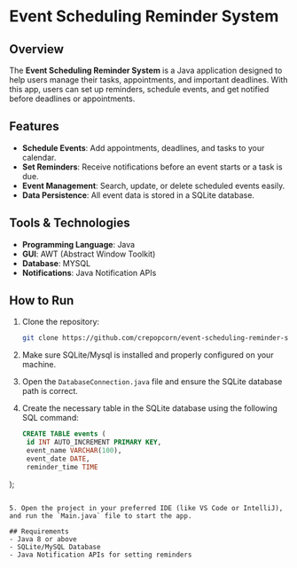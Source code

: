
# Event Scheduling Reminder System

## Overview
The **Event Scheduling Reminder System** is a Java application designed to help users manage their tasks, appointments, and important deadlines. With this app, users can set up reminders, schedule events, and get notified before deadlines or appointments.

## Features
- **Schedule Events**: Add appointments, deadlines, and tasks to your calendar.
- **Set Reminders**: Receive notifications before an event starts or a task is due.
- **Event Management**: Search, update, or delete scheduled events easily.
- **Data Persistence**: All event data is stored in a SQLite database.

## Tools & Technologies
- **Programming Language**: Java
- **GUI**: AWT (Abstract Window Toolkit)
- **Database**: MYSQL
- **Notifications**: Java Notification APIs

## How to Run
1. Clone the repository:
   ```bash
   git clone https://github.com/crepopcorn/event-scheduling-reminder-system.git
   ```

2. Make sure SQLite/Mysql is installed and properly configured on your machine.

3. Open the `DatabaseConnection.java` file and ensure the SQLite database path is correct.

4. Create the necessary table in the SQLite database using the following SQL command:
   ```sql
   CREATE TABLE events (
    id INT AUTO_INCREMENT PRIMARY KEY,
    event_name VARCHAR(100),
    event_date DATE,
    reminder_time TIME
);
   ```

5. Open the project in your preferred IDE (like VS Code or IntelliJ), and run the `Main.java` file to start the app.

## Requirements
- Java 8 or above
- SQLite/MySQL Database
- Java Notification APIs for setting reminders


